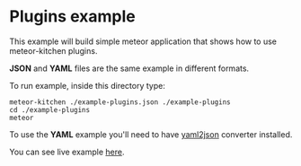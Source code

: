 Plugins example
===============

This example will build simple meteor application that shows how to use meteor-kitchen plugins.

**JSON** and **YAML** files are the same example in different formats.

To run example, inside this directory type:

```
meteor-kitchen ./example-plugins.json ./example-plugins
cd ./example-plugins
meteor
```

To use the **YAML** example you'll need to have <a href="https://www.npmjs.org/package/yaml2json" target="_blank">yaml2json</a> converter installed.

You can see live example <a href="http://generator-plugins.meteor.com" target="_blank">here</a>.

